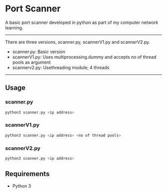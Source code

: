 # Port Scanner

A basic port scanner developed in python as part of my computer network learning.
***
There are three versions, scanner.py, scannerV1.py and scannerV2.py.
* scanner.py: Basic version
* scannerV1.py: Uses multiprocessing.dummy and accepts no of thread pools as argument
* scannerv2.py: Usethreading module; 4 threads 
***
## Usage
### scanner.py
```sh
python3 scanner.py <ip address>
```
### scannerV1.py
```sh
python3 scanner.py <ip address> <no of thread pools>
```
### scannerV2.py
```sh
python3 scanner.py <ip address>
```
## Requirements
 * Python 3





  
